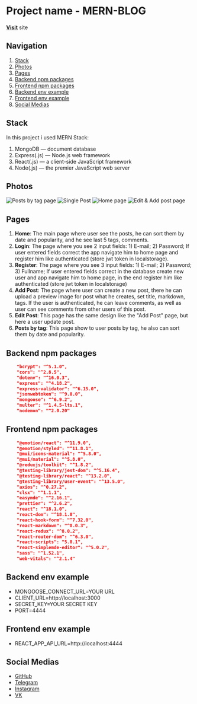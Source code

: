 # Project name - MERN-BLOG
**[Visit](https://mern-blog-phi.vercel.app/)** site

## Navigation
1. [Stack](https://github.com/MarselBisengaliev/mern-blog/blob/master/README.md#stack)
2. [Photos](https://github.com/MarselBisengaliev/mern-blog/blob/master/README.md#photos)
3. [Pages](https://github.com/MarselBisengaliev/mern-blog/blob/master/README.md#pages)
4. [Backend npm packages](https://github.com/MarselBisengaliev/mern-blog/blob/master/README.md#backend-npm-packages)
5. [Frontend npm packages](https://github.com/MarselBisengaliev/mern-blog/blob/master/README.md#frontend-npm-packages)
6. [Backend env example](https://github.com/MarselBisengaliev/mern-blog/blob/master/README.md#backend-env-example)
7. [Frontend env example](https://github.com/MarselBisengaliev/mern-blog/blob/master/README.md#frontend-env-example)
8. [Social Medias](https://github.com/MarselBisengaliev/mern-blog/blob/master/README.md#social-medias)

## Stack
In this project i used MERN Stack:
1. MongoDB — document database
2. Express(.js) — Node.js web framework
3. React(.js) — a client-side JavaScript framework
4. Node(.js) — the premier JavaScript web server

## Photos
![Posts by tag page](https://res.cloudinary.com/dttlmitix/image/upload/v1677277282/mern-blog-phi.vercel.app_tags_marsel_bisengaliev_qgguiy.png "Posts by tag page")
![Single Post](https://res.cloudinary.com/dttlmitix/image/upload/v1677277278/mern-blog-phi.vercel.app_posts_63f907278cc4c33e5a3fde95_lcghxv.png "Single Post")
![Home page](https://res.cloudinary.com/dttlmitix/image/upload/v1677277252/mern-blog-phi.vercel.app__wb5m7a.png "Home page")
![Edit & Add post page](https://res.cloudinary.com/dttlmitix/image/upload/v1677277214/mern-blog-phi.vercel.app_posts_63f9172e837b10ea9e53a46c_edit_bbd4xa.png "Edit & Add post page")

## Pages
1. **Home**: The main page where user see the posts, he can sort them by date and popularity, and he see last 5 tags, comments.
2. **Login**: The page where you see 2 input fields: 1) E-mail; 2) Password; If user entered fields correct the app navigate him to home page and register him like authenticated (store jwt token in localstorage).
3. **Register**: The page where you see 3 input fields: 1) E-mail; 2) Password; 3) Fullname; If user entered fields correct in the database create new user and app navigate him to home page, in the end register him like authenticated (store jwt token in localstorage)
4. **Add Post**: The page where user can create a new post, there he can upload a preview image for post what he creates, set title, markdown, tags. If the user is authenticated, he can leave comments, as well as user can see comments from other users of this post.
5. **Edit Post**: This page has the same design like the "Add Post" page, but here a user update post.
6. **Posts by tag**: This page show to user posts by tag, he also can sort them by date and popularity.

## Backend npm packages
```json
    "bcrypt": "^5.1.0",
    "cors": "^2.8.5",
    "dotenv": "^16.0.3",
    "express": "^4.18.2",
    "express-validator": "^6.15.0",
    "jsonwebtoken": "^9.0.0",
    "mongoose": "^6.9.2",
    "multer": "^1.4.5-lts.1",
    "nodemon": "^2.0.20"
```

## Frontend npm packages
```json
    "@emotion/react": "^11.9.0",
    "@emotion/styled": "^11.8.1",
    "@mui/icons-material": "^5.8.0",
    "@mui/material": "^5.8.0",
    "@reduxjs/toolkit": "^1.8.2",
    "@testing-library/jest-dom": "^5.16.4",
    "@testing-library/react": "^13.2.0",
    "@testing-library/user-event": "^13.5.0",
    "axios": "^0.27.2",
    "clsx": "^1.1.1",
    "easymde": "^2.16.1",
    "prettier": "^2.6.2",
    "react": "^18.1.0",
    "react-dom": "^18.1.0",
    "react-hook-form": "^7.32.0",
    "react-markdown": "^8.0.3",
    "react-redux": "^8.0.2",
    "react-router-dom": "^6.3.0",
    "react-scripts": "5.0.1",
    "react-simplemde-editor": "^5.0.2",
    "sass": "^1.52.1",
    "web-vitals": "^2.1.4"
```

## Backend env example
- MONGOOSE_CONNECT_URL=YOUR URL
- CLIENT_URL=http://localhost:3000
- SECRET_KEY=YOUR SECRET KEY
- PORT=4444

## Frontend env example
- REACT_APP_API_URL=http://localhost:4444

## Social Medias
* [GitHub](https://github.com/MarselBisengaliev)
* [Telegram](https://t.me/marsel_bisengaliev)
* [Instagram](https://www.instagram.com/marsel_bisengaliev/)
* [VK](https://vk.com/marsel_bisengaliev)